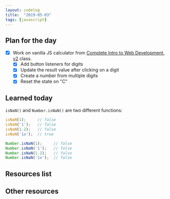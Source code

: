 ```yaml
---
layout: codelog
title:  "2019-05-03"
tags: [javascript]
---
```


## Plan for the day

- [x] Work on vanilla JS calculator from [Complete Intro to Web Development, v2](https://frontendmasters.com/courses/web-development-v2/) class.
  - [x] Add button listeners for digits
  - [x] Update the result value after clicking on a digit
  - [x] Create a number from multiple digits
  - [x] Reset the state on "C"

## Learned today

`isNaN()` and `Number.isNaN()` are two different functions:

```javascript
isNaN(1);     // false
isNaN('1');   // false
isNaN(1.2);   // false
isNaN('1x');  // true
```

```javascript
Number.isNaN(1);     // false
Number.isNaN('1');   // false
Number.isNaN(1.2);   // false
Number.isNaN('1x');  // false
```

## Resources list

## Other resources